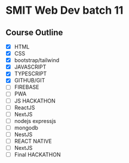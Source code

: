# SMIT Web Dev batch 11

## Course Outline

- [x] HTML
- [x] CSS
- [x] bootstrap/tailwind
- [x] JAVASCRIPT
- [x] TYPESCRIPT
- [x] GITHUB/GIT
- [ ] FIREBASE
- [ ] PWA
- [ ] JS HACKATHON
- [ ] ReactJS
- [ ] NextJS
- [ ] nodejs expressjs
- [ ] mongodb
- [ ] NestJS
- [ ] REACT NATIVE
- [ ] NextJS
- [ ] Final HACKATHON
